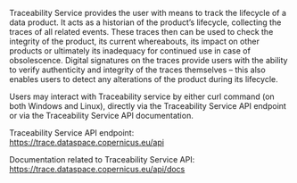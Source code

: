 Traceability Service provides the user with means to track the lifecycle of a data product. It acts as a
historian of the product’s lifecycle, collecting the traces of all related events.
These traces then can be used to check the integrity of the product, its current whereabouts, its
impact on other products or ultimately its inadequacy for continued use in case of obsolescence.
Digital signatures on the traces provide users with the ability to verify authenticity and integrity of the
traces themselves – this also enables users to detect any alterations of the product during its
lifecycle.

Users may interact with Traceability service by either curl command (on both Windows and Linux),
directly via the Traceability Service API endpoint or via the Traceability Service API documentation.

Traceability Service API endpoint: https://trace.dataspace.copernicus.eu/api

Documentation related to Traceability Service API: https://trace.dataspace.copernicus.eu/api/docs
